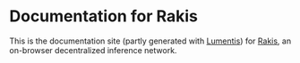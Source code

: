 # Documentation for Rakis

This is the documentation site (partly generated with [Lumentis](https://github.com/hrishioa/lumentis)) for [Rakis](https://rakis.ai), an on-browser decentralized inference network.
